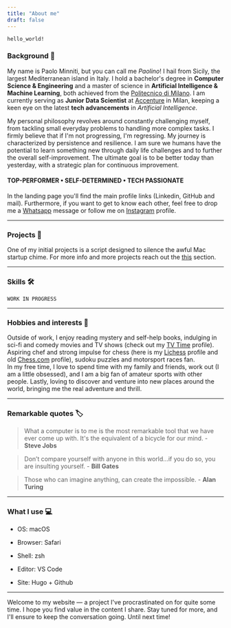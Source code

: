 ```yaml
---
title: "About me"
draft: false
---
```


`hello_world!`

### Background :cowboy_hat_face:

My name is Paolo Minniti, but you can call me *Paolino*! I hail from Sicily, the largest Mediterranean island in Italy. I hold a bachelor's degree in **Computer Science & Engineering** and a master of science in **Artificial Intelligence & Machine Learning**, both achieved from the [Politecnico di Milano](https://polimi.it). I am currently serving as **Junior Data Scientist** at [Accenture](https://accenture.com/it-it) in Milan, keeping a keen eye on the latest **tech advancements** in *Artificial Intelligence*.

My personal philosophy revolves around constantly challenging myself, from tackling small everyday problems to handling more complex tasks. I firmly believe that if I'm not progressing, I'm regressing. My journey is characterized by persistence and resilience.
I am sure we humans have the potential to learn something new through daily life challenges and to further the overall self-improvement. The ultimate goal is to be better today than yesterday, with a strategic plan for continuous improvement.

#### TOP-PERFORMER • SELF-DETERMINED • TECH PASSIONATE

In the landing page you'll find the main profile links (Linkedin, GitHub and mail). Furthermore, if you want to get to know each other, feel free to drop me a [Whatsapp](https://wa.me/393341397731) message or follow me on [Instagram](https://instagram.com/mr.paolino) profile.

---

### Projects :dart:

One of my initial projects is a script designed to silence the awful Mac startup chime. For more info and more projects reach out the [this](../projects/) section.

---

### Skills :hammer_and_wrench:

`WORK IN PROGRESS`

<!--
|   |   |   |   |   |
|:--|:--|--:|---|---|
|   |   |   |   |   |
-->
---

### Hobbies and interests :game_die:

Outside of work, I enjoy reading mystery and self-help books, indulging in sci-fi and comedy movies and TV shows (check out my [TV Time](https://www.tvtime.com/it/user/47571880/profile) profile).\
Aspiring chef and strong impulse for chess (here is my [Lichess](https://lichess.org/@/misterpaolino) profile and old [Chess.com](https://chess.com/member/misterpaolino) profile), sudoku puzzles and motorsport races fan.\
In my free time, I love to spend time with my family and friends, work out (I am a little obsessed), and I am a big fan of amateur sports with other people.
Lastly, loving to discover and venture into new places around the world, bringing me the real adventure and thrill.

---

### Remarkable quotes :label:

> What a computer is to me is the most remarkable tool that we have ever come up with. It's the equivalent of a bicycle for our mind. - **Steve Jobs**

> Don’t compare yourself with anyone in this world…if you do so, you are insulting yourself. - **Bill Gates**

> Those who can imagine anything, can create the impossible. - **Alan Turing**

---

### What I use :computer:

- OS: macOS

- Browser: Safari

- Shell: zsh

- Editor: VS Code

- Site: Hugo + Github

---

Welcome to my website — a project I've procrastinated on for quite some time. I hope you find value in the content I share. Stay tuned for more, and I'll ensure to keep the conversation going. Until next time!
